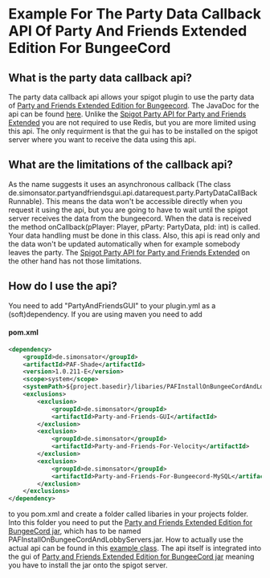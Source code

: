 # Example For The Party Data Callback API Of Party And Friends Extended Edition For BungeeCord
## What is the party data callback api?
The party data callback api allows your spigot plugin to use the party data of [Party and Friends Extended Edition for Bungeecord](https://www.spigotmc.org/resources/party-and-friends-extended-edition-for-bungeecord-velocity-supports-1-7-1-16-4.10123/). The JavaDoc for the api can be found [here](https://simonsator.de/JavaDoc/SpigotPartyDataCallbackApi/index.html). Unlike the [Spigot Party API for Party and Friends Extended](https://www.spigotmc.org/resources/spigot-party-api-for-party-and-friends-extended-redisbungee-requiered.39751/) you are not required to use Redis, but you are more limited using this api. The only requirment is that the gui has to be installed on the spigot server where you want to receive the data using this api.
## What are the limitations of the callback api?
As the name suggests it uses an asynchronous callback (The class de.simonsator.partyandfriendsgui.api.datarequest.party.PartyDataCallBackRunnable). This means the data won't be accessible directly when you request it using the api, but you are going to have to wait until the spigot server receives the data from the bungeecord. When the data is received the method onCallback(pPlayer: Player, pParty: PartyData, pId: int) is called. Your data handling must be done in this class. Also, this api is read only and the data won't be updated automatically when for example somebody leaves the party. The [Spigot Party API for Party and Friends Extended](https://www.spigotmc.org/resources/spigot-party-api-for-party-and-friends-extended-redisbungee-requiered.39751/) on the other hand has not those limitations. 
## How do I use the api?
You need to add "PartyAndFriendsGUI" to your plugin.yml as a (soft)dependency. If you are using maven you need to add 
#### pom.xml

```xml
<dependency>
	<groupId>de.simonsator</groupId>
	<artifactId>PAF-Shade</artifactId>
	<version>1.0.211-E</version>
	<scope>system</scope>
	<systemPath>${project.basedir}/libaries/PAFInstallOnBungeeCordAndLobbyServers.jar</systemPath>
	<exclusions>
		<exclusion>
			<groupId>de.simonsator</groupId>
			<artifactId>Party-and-Friends-GUI</artifactId>
		</exclusion>
		<exclusion>
			<groupId>de.simonsator</groupId>
			<artifactId>Party-and-Friends-For-Velocity</artifactId>
		</exclusion>
		<exclusion>
			<groupId>de.simonsator</groupId>
			<artifactId>Party-and-Friends-For-Bungeecord-MySQL</artifactId>
		</exclusion>
	</exclusions>
</dependency>
```
to you pom.xml and create a folder called libaries in your projects folder. Into this folder you need to put the [Party and Friends Extended Edition for BungeeCord jar](https://www.spigotmc.org/resources/party-and-friends-extended-edition-for-bungeecord-velocity-supports-1-7-1-16-4.10123/), which has to be named PAFInstallOnBungeeCordAndLobbyServers.jar. How to actually use the actual api can be found in this [example class](https://github.com/Simonsator/Example-For-Spigot-Party-Data-Callback-API/blob/main/src/main/java/de/simonsator/partyandfriends/apiexample/ExamplePlugin.java). The api itself is integrated into the gui of [Party and Friends Extended Edition for BungeeCord jar](https://www.spigotmc.org/resources/party-and-friends-extended-edition-for-bungeecord-velocity-supports-1-7-1-16-4.10123/) meaning you have to install the jar onto the spigot server.
